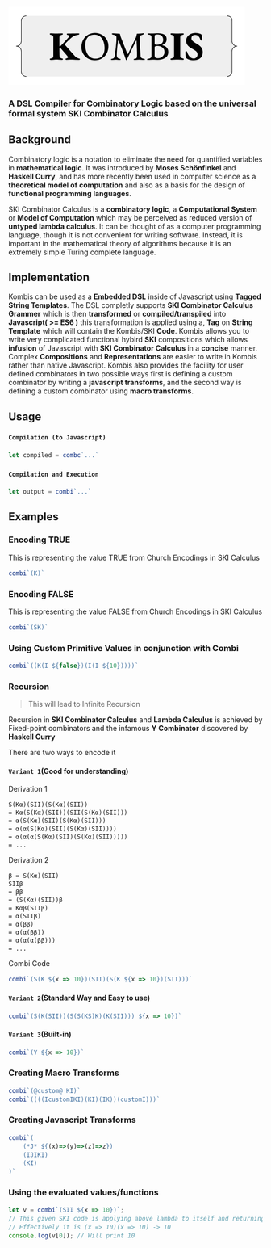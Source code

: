 ### <img src="./combi.png"/>
### A DSL Compiler for Combinatory Logic based on the universal formal system SKI Combinator Calculus

## Background
Combinatory logic is a notation to eliminate the need for quantified variables in **mathematical logic**. It was introduced by **Moses Schönfinkel** and **Haskell Curry**, and has more recently been used in computer science as a **theoretical model of computation** and also as a basis for the design of **functional programming languages**.

SKI Combinator Calculus is a **combinatory logic**, a **Computational System** or **Model of Computation** which may be perceived as reduced version of **untyped lambda calculus**. It can be thought of as a computer programming language, though it is not convenient for writing software. Instead, it is important in the mathematical theory of algorithms because it is an extremely simple Turing complete language.

## Implementation
Kombis can be used as a **Embedded DSL** inside of Javascript using **Tagged String Templates**. The DSL completly supports **SKI Combinator Calculus Grammer** which is then **transformed** or **compiled/transpiled** into **Javascript( >= ES6 )** this transformation is applied using a, **Tag** on **String Template** which will contain the Kombis/SKI **Code**. Kombis allows you to write very complicated functional hybird **SKI** compositions which allows **infusion** of Javascript with **SKI Combinator Calculus** in a **concise** manner. Complex **Compositions** and **Representations** are easier to write in Kombis rather than native Javascript. Kombis also provides the facility for user defined combinators in two possible ways first is defining a custom combinator by writing a **javascript transforms**, and the second way is defining a custom combinator using **macro transforms**.

## Usage

#### `Compilation (to Javascript)`
```javascript
let compiled = combc`...`
```

#### `Compilation and Execution`
```javascript
let output = combi`...`
```

## Examples
### Encoding TRUE
This is representing the value TRUE from Church Encodings in SKI Calculus
```javascript
combi`(K)`
```

### Encoding FALSE
This is representing the value FALSE from Church Encodings in SKI Calculus
```javascript
combi`(SK)`
```

### Using Custom Primitive Values in conjunction with Combi
```javascript
combi`((K(I ${false})(I(I ${10}))))`
```
### Recursion
> This will lead to Infinite Recursion

Recursion in **SKI Combinator Calculus** and **Lambda Calculus** is achieved by Fixed-point combinators and
the infamous **Y Combinator** discovered by **Haskell Curry** 

There are two ways to encode it

#### `Variant 1`(Good for understanding)

Derivation 1
```
S(Kα)(SII)(S(Kα)(SII))
= Kα(S(Kα)(SII))(SII(S(Kα)(SII)))
= α(S(Kα)(SII)(S(Kα)(SII)))
= α(α(S(Kα)(SII)(S(Kα)(SII))))
= α(α(α(S(Kα)(SII)(S(Kα)(SII)))))
= ...
```

Derivation 2
```
β = S(Kα)(SII)
SIIβ 
= ββ
= (S(Kα)(SII))β 
= Kαβ(SIIβ) 
= α(SIIβ) 
= α(ββ)
= α(α(ββ))
= α(α(α(ββ)))
= ...
```

Combi Code
```javascript
combi`(S(K ${x => 10})(SII)(S(K ${x => 10})(SII)))`
```

#### `Variant 2`(Standard Way and Easy to use)
```javascript
combi`(S(K(SII))(S(S(KS)K)(K(SII))) ${x => 10})`
```

#### `Variant 3`(Built-in)
```javascript
combi`(Y ${x => 10})`
```
### Creating Macro Transforms
```javascript 
combi`(@custom@ KI)`
combi`((((IcustomIKI)(KI)(IK))(customI)))`
```

### Creating Javascript Transforms
```javascript
combi`(
    (*J* ${(x)=>(y)=>(z)=>z}) 
    (IJIKI)
    (KI)
)`
```

### Using the evaluated values/functions
```javascript
let v = combi`(SII ${x => 10})`;
// This given SKI code is applying above lambda to itself and returning the output
// Effectively it is (x => 10)(x => 10) -> 10
console.log(v[0]); // Will print 10
```
